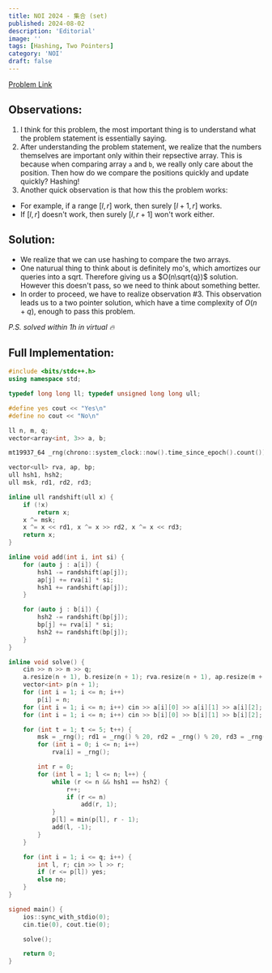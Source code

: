 ```yaml
---
title: NOI 2024 - 集合 (set)
published: 2024-08-02
description: 'Editorial'
image: ''
tags: [Hashing, Two Pointers]
category: 'NOI'
draft: false 
---
```


<a href="https://qoj.ac/contest/1747/problem/9155" target="_blank"> Problem Link </a>

## Observations:

1. I think for this problem, the most important thing is to understand what the problem statement is essentially saying. 
2. After understanding the problem statement, we realize that the numbers themselves are important only within their repsective array. This is because when comparing array `a` and `b`, we really only care about the position. Then how do we compare the positions quickly and update quickly? Hashing!
3. Another quick observation is that how this the problem works:
  - For example, if a range $[l, r]$ work, then surely $[l + 1, r]$ works.
  - If $[l, r]$ doesn't work, then surely $[l, r + 1]$ won't work either.

## Solution:

- We realize that we can use hashing to compare the two arrays. 
- One naturual thing to think about is definitely mo's, which amortizes our queries into a sqrt. Therefore giving us a $O(n\sqrt{q})$ solution. However this doesn't pass, so we need to think about something better.
- In order to proceed, we have to realize observation #3. This observation leads us to a two pointer solution, which have a time complexity of $O(n + q)$, enough to pass this problem.

*P.S. solved within 1h in virtual :fire:*

## Full Implementation:
```cpp
#include <bits/stdc++.h>
using namespace std;

typedef long long ll; typedef unsigned long long ull;

#define yes cout << "Yes\n"
#define no cout << "No\n"

ll n, m, q;
vector<array<int, 3>> a, b;

mt19937_64 _rng(chrono::system_clock::now().time_since_epoch().count());

vector<ull> rva, ap, bp;
ull hsh1, hsh2;
ull msk, rd1, rd2, rd3;

inline ull randshift(ull x) {
    if (!x)
        return x;
    x ^= msk;
    x ^= x << rd1, x ^= x >> rd2, x ^= x << rd3;
    return x;
}

inline void add(int i, int si) {
    for (auto j : a[i]) {
        hsh1 -= randshift(ap[j]);
        ap[j] += rva[i] * si;
        hsh1 += randshift(ap[j]);
    }

    for (auto j : b[i]) {
        hsh2 -= randshift(bp[j]);
        bp[j] += rva[i] * si;
        hsh2 += randshift(bp[j]);
    }
}

inline void solve() {
    cin >> n >> m >> q; 
    a.resize(n + 1), b.resize(n + 1); rva.resize(n + 1), ap.resize(m + 1), bp.resize(m + 1);
    vector<int> p(n + 1);
    for (int i = 1; i <= n; i++)
        p[i] = n;
    for (int i = 1; i <= n; i++) cin >> a[i][0] >> a[i][1] >> a[i][2];
    for (int i = 1; i <= n; i++) cin >> b[i][0] >> b[i][1] >> b[i][2];

    for (int t = 1; t <= 5; t++) {
        msk = _rng(); rd1 = _rng() % 20, rd2 = _rng() % 20, rd3 = _rng() % 20;
        for (int i = 0; i <= n; i++)
            rva[i] = _rng();

        int r = 0;
        for (int l = 1; l <= n; l++) {
            while (r <= n && hsh1 == hsh2) {
                r++;
                if (r <= n)
                    add(r, 1);
            }
            p[l] = min(p[l], r - 1);
            add(l, -1);
        }
    }

    for (int i = 1; i <= q; i++) {
        int l, r; cin >> l >> r;
        if (r <= p[l]) yes;
        else no;
    }
}

signed main() {
    ios::sync_with_stdio(0);
    cin.tie(0), cout.tie(0);

    solve();

    return 0;
}
```